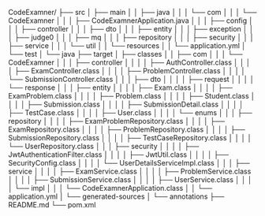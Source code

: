 CodeExamner/
├── src
│   ├── main
│   │   ├── java
│   │   │   └── com
│   │   │       └── CodeExamner
│   │   │           ├── CodeExamnerApplication.java
│   │   │           ├── config
│   │   │           ├── controller
│   │   │           ├── dto
│   │   │           ├── entity
│   │   │           ├── exception
│   │   │           ├── judge0
│   │   │           ├── mq
│   │   │           ├── repository
│   │   │           ├── security
│   │   │           ├── service
│   │   │           └── util
│   │   └── resources
│   │       └── application.yml
│   └── test
│       └── java
├── target
│   ├── classes
│   │   ├── com
│   │   │   └── CodeExamner
│   │   │       ├── controller
│   │   │       │   ├── AuthController.class
│   │   │       │   ├── ExamController.class
│   │   │       │   ├── ProblemController.class
│   │   │       │   └── SubmissionController.class
│   │   │       ├── dto
│   │   │       │   ├── request
│   │   │       │   └── response
│   │   │       ├── entity
│   │   │       │   ├── Exam.class
│   │   │       │   ├── ExamProblem.class
│   │   │       │   ├── Problem.class
│   │   │       │   ├── Student.class
│   │   │       │   ├── Submission.class
│   │   │       │   ├── SubmissionDetail.class
│   │   │       │   ├── TestCase.class
│   │   │       │   ├── User.class
│   │   │       │   └── enums
│   │   │       ├── repository
│   │   │       │   ├── ExamProblemRepository.class
│   │   │       │   ├── ExamRepository.class
│   │   │       │   ├── ProblemRepository.class
│   │   │       │   ├── SubmissionRepository.class
│   │   │       │   ├── TestCaseRepository.class
│   │   │       │   └── UserRepository.class
│   │   │       ├── security
│   │   │       │   ├── JwtAuthenticationFilter.class
│   │   │       │   ├── JwtUtil.class
│   │   │       │   ├── SecurityConfig.class
│   │   │       │   └── UserDetailsServiceImpl.class
│   │   │       ├── service
│   │   │       │   ├── ExamService.class
│   │   │       │   ├── ProblemService.class
│   │   │       │   ├── SubmissionService.class
│   │   │       │   ├── UserService.class
│   │   │       │   └── impl
│   │   │       └── CodeExamnerApplication.class
│   │   └── application.yml
│   └── generated-sources
│       └── annotations
├── README.md
└── pom.xml